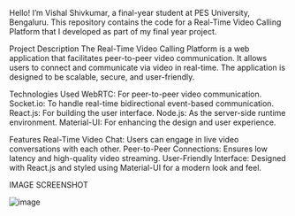 Hello! I’m Vishal Shivkumar, a final-year student at PES University, Bengaluru. This repository contains the code for a Real-Time Video Calling Platform that I developed as part of my final year project.

Project Description
The Real-Time Video Calling Platform is a web application that facilitates peer-to-peer video communication. It allows users to connect and communicate via video in real-time. The application is designed to be scalable, secure, and user-friendly.

Technologies Used
WebRTC: For peer-to-peer video communication.
Socket.io: To handle real-time bidirectional event-based communication.
React.js: For building the user interface.
Node.js: As the server-side runtime environment.
Material-UI: For enhancing the design and user experience.

Features
Real-Time Video Chat: Users can engage in live video conversations with each other.
Peer-to-Peer Connections: Ensures low latency and high-quality video streaming.
User-Friendly Interface: Designed with React.js and styled using Material-UI for a modern look and feel.

IMAGE SCREENSHOT

![image](https://github.com/user-attachments/assets/20c5b473-bfb9-41b4-af2a-38b9e509fb26)

